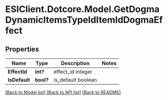 # ESIClient.Dotcore.Model.GetDogmaDynamicItemsTypeIdItemIdDogmaEffect
## Properties

Name | Type | Description | Notes
------------ | ------------- | ------------- | -------------
**EffectId** | **int?** | effect_id integer | 
**IsDefault** | **bool?** | is_default boolean | 

[[Back to Model list]](../README.md#documentation-for-models) [[Back to API list]](../README.md#documentation-for-api-endpoints) [[Back to README]](../README.md)

